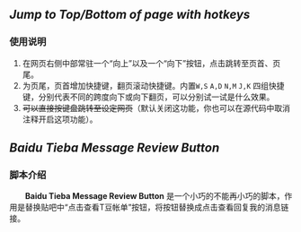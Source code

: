 ## *Jump to Top/Bottom of page with hotkeys*

### 使用说明

1. 在网页右侧中部常驻一个“向上”以及一个“向下”按钮，点击跳转至页首、页尾。
2. 为页尾，页首增加快捷键，翻页滚动快捷键。内置`W,S` `A,D` `N,M` `J,K` 四组快捷键，分别代表不同的跨度向下或向下翻页，可以分别试一试是什么效果。
3. <del>可以直接按键盘跳转至设定网页</del>（默认关闭这功能，你也可以在源代码中取消注释开启这项功能）。


## *Baidu Tieba Message Review Button*

### 脚本介绍
　　**Baidu Tieba Message Review Button** 是一个小巧的不能再小巧的脚本，作用是替换贴吧中“点击查看T豆帐单”按钮，将按钮替换成点击查看回复我的消息链接。


